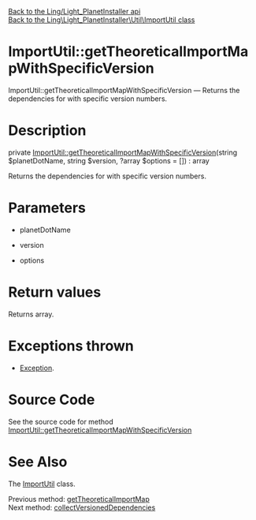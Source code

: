 [Back to the Ling/Light_PlanetInstaller api](https://github.com/lingtalfi/Light_PlanetInstaller/blob/master/doc/api/Ling/Light_PlanetInstaller.md)<br>
[Back to the Ling\Light_PlanetInstaller\Util\ImportUtil class](https://github.com/lingtalfi/Light_PlanetInstaller/blob/master/doc/api/Ling/Light_PlanetInstaller/Util/ImportUtil.md)


ImportUtil::getTheoreticalImportMapWithSpecificVersion
================



ImportUtil::getTheoreticalImportMapWithSpecificVersion — Returns the dependencies for with specific version numbers.




Description
================


private [ImportUtil::getTheoreticalImportMapWithSpecificVersion](https://github.com/lingtalfi/Light_PlanetInstaller/blob/master/doc/api/Ling/Light_PlanetInstaller/Util/ImportUtil/getTheoreticalImportMapWithSpecificVersion.md)(string $planetDotName, string $version, ?array $options = []) : array




Returns the dependencies for with specific version numbers.




Parameters
================


- planetDotName

    

- version

    

- options

    


Return values
================

Returns array.


Exceptions thrown
================

- [Exception](http://php.net/manual/en/class.exception.php).&nbsp;







Source Code
===========
See the source code for method [ImportUtil::getTheoreticalImportMapWithSpecificVersion](https://github.com/lingtalfi/Light_PlanetInstaller/blob/master/Util/ImportUtil.php#L1243-L1255)


See Also
================

The [ImportUtil](https://github.com/lingtalfi/Light_PlanetInstaller/blob/master/doc/api/Ling/Light_PlanetInstaller/Util/ImportUtil.md) class.

Previous method: [getTheoreticalImportMap](https://github.com/lingtalfi/Light_PlanetInstaller/blob/master/doc/api/Ling/Light_PlanetInstaller/Util/ImportUtil/getTheoreticalImportMap.md)<br>Next method: [collectVersionedDependencies](https://github.com/lingtalfi/Light_PlanetInstaller/blob/master/doc/api/Ling/Light_PlanetInstaller/Util/ImportUtil/collectVersionedDependencies.md)<br>

